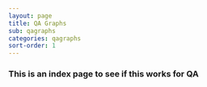 ```yaml
---
layout: page
title: QA Graphs
sub: qagraphs
categories: qagraphs
sort-order: 1
---
```


### This is an index page to see if this works for QA
